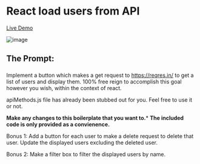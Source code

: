 # React load users from API

[Live Demo](https://incomparable-elf-b9dadd.netlify.app/)

![image](https://user-images.githubusercontent.com/113940871/196541653-651a5459-a7b8-488c-85f7-ed9eb48c0ee1.png)


## The Prompt:
### 
  Implement a button which makes a get request to https://reqres.in/ to get a list of users and display them.
  100% free reign to accomplish this goal however you wish, within the context of react.

  apiMethods.js file has already been stubbed out for you. Feel free to use it or not.

  ****Make any changes to this boilerplate that you want to.*****
  ****The included code is only provided as a convienence.****

  Bonus 1:  Add a button for each user to make a delete request to delete that user. 
          Update the displayed users excluding the deleted user.

  Bonus 2: Make a filter box to filter the displayed users by name.

